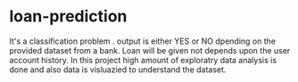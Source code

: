 # loan-prediction
It's a classification problem . output is either YES or NO dpending on the provided dataset from a bank. Loan will be given not depends upon the user account history. In this project high amount of exploratry data analysis is done and also data is visluazied to understand the dataset. 
